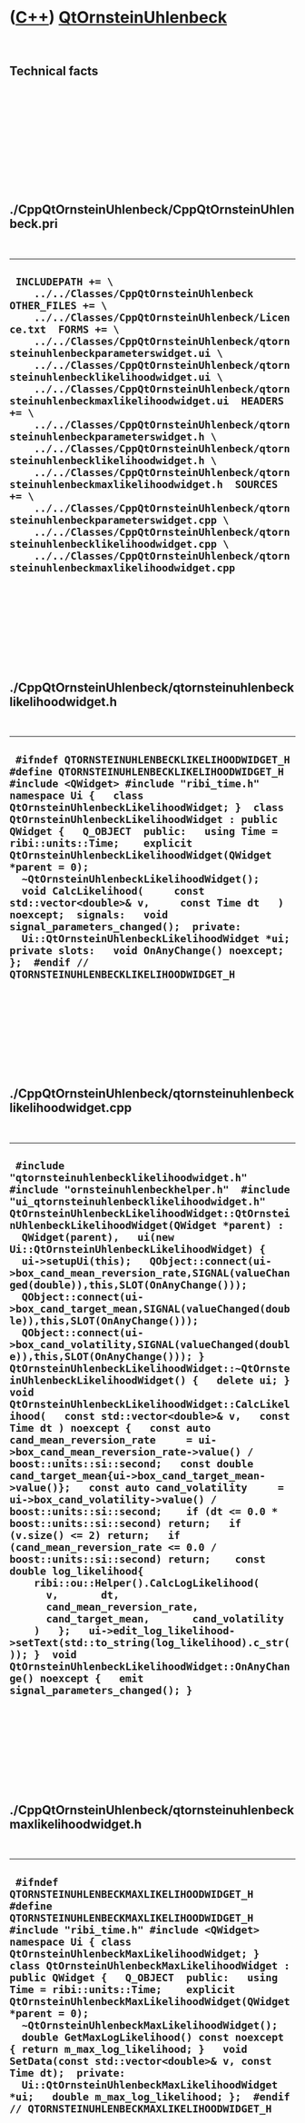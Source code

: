 



 

 

 

 

 

([C++](Cpp.htm)) [QtOrnsteinUhlenbeck](CppQtOrnsteinUhlenbeck.htm)
==================================================================

 

Technical facts
---------------

 

 

 

 

 

 

./CppQtOrnsteinUhlenbeck/CppQtOrnsteinUhlenbeck.pri
---------------------------------------------------

 

  --------------------------------------------------------------------------------------------------------------------------------------------------------------------------------------------------------------------------------------------------------------------------------------------------------------------------------------------------------------------------------------------------------------------------------------------------------------------------------------------------------------------------------------------------------------------------------------------------------------------------------------------------------------------------------------------------------------------------------------------------------------------------------------------------------------------------------------------------------------------------------------------------------------------------------------------------
  ` INCLUDEPATH += \     ../../Classes/CppQtOrnsteinUhlenbeck  OTHER_FILES += \     ../../Classes/CppQtOrnsteinUhlenbeck/Licence.txt  FORMS += \     ../../Classes/CppQtOrnsteinUhlenbeck/qtornsteinuhlenbeckparameterswidget.ui \     ../../Classes/CppQtOrnsteinUhlenbeck/qtornsteinuhlenbecklikelihoodwidget.ui \     ../../Classes/CppQtOrnsteinUhlenbeck/qtornsteinuhlenbeckmaxlikelihoodwidget.ui  HEADERS += \     ../../Classes/CppQtOrnsteinUhlenbeck/qtornsteinuhlenbeckparameterswidget.h \     ../../Classes/CppQtOrnsteinUhlenbeck/qtornsteinuhlenbecklikelihoodwidget.h \     ../../Classes/CppQtOrnsteinUhlenbeck/qtornsteinuhlenbeckmaxlikelihoodwidget.h  SOURCES += \     ../../Classes/CppQtOrnsteinUhlenbeck/qtornsteinuhlenbeckparameterswidget.cpp \     ../../Classes/CppQtOrnsteinUhlenbeck/qtornsteinuhlenbecklikelihoodwidget.cpp \     ../../Classes/CppQtOrnsteinUhlenbeck/qtornsteinuhlenbeckmaxlikelihoodwidget.cpp`
  --------------------------------------------------------------------------------------------------------------------------------------------------------------------------------------------------------------------------------------------------------------------------------------------------------------------------------------------------------------------------------------------------------------------------------------------------------------------------------------------------------------------------------------------------------------------------------------------------------------------------------------------------------------------------------------------------------------------------------------------------------------------------------------------------------------------------------------------------------------------------------------------------------------------------------------------------

 

 

 

 

 

./CppQtOrnsteinUhlenbeck/qtornsteinuhlenbecklikelihoodwidget.h
--------------------------------------------------------------

 

  --------------------------------------------------------------------------------------------------------------------------------------------------------------------------------------------------------------------------------------------------------------------------------------------------------------------------------------------------------------------------------------------------------------------------------------------------------------------------------------------------------------------------------------------------------------------------------------------------------------------------------------------------------------------------------------------------------------------------------------------------
  ` #ifndef QTORNSTEINUHLENBECKLIKELIHOODWIDGET_H #define QTORNSTEINUHLENBECKLIKELIHOODWIDGET_H  #include <QWidget> #include "ribi_time.h"  namespace Ui {   class QtOrnsteinUhlenbeckLikelihoodWidget; }  class QtOrnsteinUhlenbeckLikelihoodWidget : public QWidget {   Q_OBJECT  public:   using Time = ribi::units::Time;    explicit QtOrnsteinUhlenbeckLikelihoodWidget(QWidget *parent = 0);   ~QtOrnsteinUhlenbeckLikelihoodWidget();    void CalcLikelihood(     const std::vector<double>& v,     const Time dt   ) noexcept;  signals:   void signal_parameters_changed();  private:   Ui::QtOrnsteinUhlenbeckLikelihoodWidget *ui;  private slots:   void OnAnyChange() noexcept; };  #endif // QTORNSTEINUHLENBECKLIKELIHOODWIDGET_H`
  --------------------------------------------------------------------------------------------------------------------------------------------------------------------------------------------------------------------------------------------------------------------------------------------------------------------------------------------------------------------------------------------------------------------------------------------------------------------------------------------------------------------------------------------------------------------------------------------------------------------------------------------------------------------------------------------------------------------------------------------------

 

 

 

 

 

./CppQtOrnsteinUhlenbeck/qtornsteinuhlenbecklikelihoodwidget.cpp
----------------------------------------------------------------

 

  ---------------------------------------------------------------------------------------------------------------------------------------------------------------------------------------------------------------------------------------------------------------------------------------------------------------------------------------------------------------------------------------------------------------------------------------------------------------------------------------------------------------------------------------------------------------------------------------------------------------------------------------------------------------------------------------------------------------------------------------------------------------------------------------------------------------------------------------------------------------------------------------------------------------------------------------------------------------------------------------------------------------------------------------------------------------------------------------------------------------------------------------------------------------------------------------------------------------------------------------------------------------------------------------------------------------------------------------------------------------------------------------------------------------------------------------------------------------------------------------------------------------------------------------------------------------------------------------------------------------------------------------------------------------------------------------------------------------------
  ` #include "qtornsteinuhlenbecklikelihoodwidget.h"  #include "ornsteinuhlenbeckhelper.h"  #include "ui_qtornsteinuhlenbecklikelihoodwidget.h"   QtOrnsteinUhlenbeckLikelihoodWidget::QtOrnsteinUhlenbeckLikelihoodWidget(QWidget *parent) :   QWidget(parent),   ui(new Ui::QtOrnsteinUhlenbeckLikelihoodWidget) {   ui->setupUi(this);   QObject::connect(ui->box_cand_mean_reversion_rate,SIGNAL(valueChanged(double)),this,SLOT(OnAnyChange()));   QObject::connect(ui->box_cand_target_mean,SIGNAL(valueChanged(double)),this,SLOT(OnAnyChange()));   QObject::connect(ui->box_cand_volatility,SIGNAL(valueChanged(double)),this,SLOT(OnAnyChange())); }  QtOrnsteinUhlenbeckLikelihoodWidget::~QtOrnsteinUhlenbeckLikelihoodWidget() {   delete ui; }  void QtOrnsteinUhlenbeckLikelihoodWidget::CalcLikelihood(   const std::vector<double>& v,   const Time dt ) noexcept {   const auto cand_mean_reversion_rate     = ui->box_cand_mean_reversion_rate->value() / boost::units::si::second;   const double cand_target_mean{ui->box_cand_target_mean->value()};   const auto cand_volatility     = ui->box_cand_volatility->value() / boost::units::si::second;    if (dt <= 0.0 * boost::units::si::second) return;   if (v.size() <= 2) return;   if (cand_mean_reversion_rate <= 0.0 / boost::units::si::second) return;    const double log_likelihood{     ribi::ou::Helper().CalcLogLikelihood(       v,       dt,       cand_mean_reversion_rate,       cand_target_mean,       cand_volatility     )   };   ui->edit_log_likelihood->setText(std::to_string(log_likelihood).c_str()); }  void QtOrnsteinUhlenbeckLikelihoodWidget::OnAnyChange() noexcept {   emit signal_parameters_changed(); }`
  ---------------------------------------------------------------------------------------------------------------------------------------------------------------------------------------------------------------------------------------------------------------------------------------------------------------------------------------------------------------------------------------------------------------------------------------------------------------------------------------------------------------------------------------------------------------------------------------------------------------------------------------------------------------------------------------------------------------------------------------------------------------------------------------------------------------------------------------------------------------------------------------------------------------------------------------------------------------------------------------------------------------------------------------------------------------------------------------------------------------------------------------------------------------------------------------------------------------------------------------------------------------------------------------------------------------------------------------------------------------------------------------------------------------------------------------------------------------------------------------------------------------------------------------------------------------------------------------------------------------------------------------------------------------------------------------------------------------------

 

 

 

 

 

./CppQtOrnsteinUhlenbeck/qtornsteinuhlenbeckmaxlikelihoodwidget.h
-----------------------------------------------------------------

 

  -------------------------------------------------------------------------------------------------------------------------------------------------------------------------------------------------------------------------------------------------------------------------------------------------------------------------------------------------------------------------------------------------------------------------------------------------------------------------------------------------------------------------------------------------------------------------------------------------------------------------------------------------------------------------------------------------------------------------------------------------------------
  ` #ifndef QTORNSTEINUHLENBECKMAXLIKELIHOODWIDGET_H #define QTORNSTEINUHLENBECKMAXLIKELIHOODWIDGET_H  #include "ribi_time.h" #include <QWidget>  namespace Ui { class QtOrnsteinUhlenbeckMaxLikelihoodWidget; }  class QtOrnsteinUhlenbeckMaxLikelihoodWidget : public QWidget {   Q_OBJECT  public:   using Time = ribi::units::Time;    explicit QtOrnsteinUhlenbeckMaxLikelihoodWidget(QWidget *parent = 0);   ~QtOrnsteinUhlenbeckMaxLikelihoodWidget();    double GetMaxLogLikelihood() const noexcept { return m_max_log_likelihood; }   void SetData(const std::vector<double>& v, const Time dt);  private:   Ui::QtOrnsteinUhlenbeckMaxLikelihoodWidget *ui;   double m_max_log_likelihood; };  #endif // QTORNSTEINUHLENBECKMAXLIKELIHOODWIDGET_H`
  -------------------------------------------------------------------------------------------------------------------------------------------------------------------------------------------------------------------------------------------------------------------------------------------------------------------------------------------------------------------------------------------------------------------------------------------------------------------------------------------------------------------------------------------------------------------------------------------------------------------------------------------------------------------------------------------------------------------------------------------------------------

 

 

 

 

 

./CppQtOrnsteinUhlenbeck/qtornsteinuhlenbeckmaxlikelihoodwidget.cpp
-------------------------------------------------------------------

 

  -----------------------------------------------------------------------------------------------------------------------------------------------------------------------------------------------------------------------------------------------------------------------------------------------------------------------------------------------------------------------------------------------------------------------------------------------------------------------------------------------------------------------------------------------------------------------------------------------------------------------------------------------------------------------------------------------------------------------------------------------------------------------------------------------------------------------------------------------------------------------------------------------------------------------------------------------------------------------------------------------------------------------------------------------------------------------------------------------------------------------------------------------------------------------------------------------------------------------------------------------------------------------------------------------------------------------------------------------------
  ` #include "qtornsteinuhlenbeckmaxlikelihoodwidget.h"  #include "ornsteinuhlenbeckhelper.h"  #include "ui_qtornsteinuhlenbeckmaxlikelihoodwidget.h"  QtOrnsteinUhlenbeckMaxLikelihoodWidget::QtOrnsteinUhlenbeckMaxLikelihoodWidget(QWidget *parent) :   QWidget(parent),   ui(new Ui::QtOrnsteinUhlenbeckMaxLikelihoodWidget),   m_max_log_likelihood{0.0} {   ui->setupUi(this); }  QtOrnsteinUhlenbeckMaxLikelihoodWidget::~QtOrnsteinUhlenbeckMaxLikelihoodWidget() {   delete ui; }  void QtOrnsteinUhlenbeckMaxLikelihoodWidget::SetData(   const std::vector<double>& v,   const Time dt ) {   auto mean_reversion_rate_hat = 0.0 / boost::units::si::second;   double target_mean_hat = 0.0;   auto volatility_hat = 0.0 / boost::units::si::second;   ribi::ou::Helper().CalcMaxLikelihood(v,dt,mean_reversion_rate_hat,target_mean_hat,volatility_hat);   ui->edit_lambda_hat->setText(std::to_string(mean_reversion_rate_hat.value()).c_str());   ui->edit_mu_hat->setText(std::to_string(target_mean_hat).c_str());   ui->edit_sigma_hat->setText(std::to_string(volatility_hat.value()).c_str());   m_max_log_likelihood     = ribi::ou::Helper().CalcLogLikelihood(       v,dt,mean_reversion_rate_hat,target_mean_hat,volatility_hat     );   ui->edit_max_log_likelihood->setText(std::to_string(m_max_log_likelihood).c_str()); }`
  -----------------------------------------------------------------------------------------------------------------------------------------------------------------------------------------------------------------------------------------------------------------------------------------------------------------------------------------------------------------------------------------------------------------------------------------------------------------------------------------------------------------------------------------------------------------------------------------------------------------------------------------------------------------------------------------------------------------------------------------------------------------------------------------------------------------------------------------------------------------------------------------------------------------------------------------------------------------------------------------------------------------------------------------------------------------------------------------------------------------------------------------------------------------------------------------------------------------------------------------------------------------------------------------------------------------------------------------------------

 

 

 

 

 

./CppQtOrnsteinUhlenbeck/qtornsteinuhlenbeckparameterswidget.h
--------------------------------------------------------------

 

  ----------------------------------------------------------------------------------------------------------------------------------------------------------------------------------------------------------------------------------------------------------------------------------------------------------------------------------------------------------------------------------------------------------------------------------------------------------------------------------------------------------------------------------------------------------------------------------------------------------------------------------------------------------------------------------------------------------------------------------------------------------------------------------------------------------------------------------------------------------------------------------------------------------------------------------------------------------------------------------------------------------------------------------------------------------------------------------------------------------
  ` #ifndef QTORNSTEINUHLENBECKPARAMETERSWIDGET_H #define QTORNSTEINUHLENBECKPARAMETERSWIDGET_H  #include "rate.h" #include "ribi_time.h" #include <QWidget>  namespace Ui { class QtOrnsteinUhlenbeckParametersWidget; }  class QtOrnsteinUhlenbeckParametersWidget : public QWidget {   Q_OBJECT  public:   using Rate = ribi::units::Rate;   using Time = ribi::units::Time;    explicit QtOrnsteinUhlenbeckParametersWidget(QWidget *parent = 0);   ~QtOrnsteinUhlenbeckParametersWidget();    double GetInitValue() const noexcept;   Time GetTimestep() const noexcept;   Time GetEndTime() const noexcept;    ///mean reversion rate: theta on Wikipedia, lambda by van den Berg   Rate GetMeanReversionRate() const noexcept;    ///Target mean: mu   double GetTargetMean() const noexcept;    ///noise: sigma   Rate GetVolatility() const noexcept;    int GetSeed() const noexcept;  signals:   void signal_parameters_changed();  private:   Ui::QtOrnsteinUhlenbeckParametersWidget *ui;  private slots:   void OnAnyChange() noexcept; };  #endif // QTORNSTEINUHLENBECKPARAMETERSWIDGET_H`
  ----------------------------------------------------------------------------------------------------------------------------------------------------------------------------------------------------------------------------------------------------------------------------------------------------------------------------------------------------------------------------------------------------------------------------------------------------------------------------------------------------------------------------------------------------------------------------------------------------------------------------------------------------------------------------------------------------------------------------------------------------------------------------------------------------------------------------------------------------------------------------------------------------------------------------------------------------------------------------------------------------------------------------------------------------------------------------------------------------------

 

 

 

 

 

./CppQtOrnsteinUhlenbeck/qtornsteinuhlenbeckparameterswidget.cpp
----------------------------------------------------------------

 

  ---------------------------------------------------------------------------------------------------------------------------------------------------------------------------------------------------------------------------------------------------------------------------------------------------------------------------------------------------------------------------------------------------------------------------------------------------------------------------------------------------------------------------------------------------------------------------------------------------------------------------------------------------------------------------------------------------------------------------------------------------------------------------------------------------------------------------------------------------------------------------------------------------------------------------------------------------------------------------------------------------------------------------------------------------------------------------------------------------------------------------------------------------------------------------------------------------------------------------------------------------------------------------------------------------------------------------------------------------------------------------------------------------------------------------------------------------------------------------------------------------------------------------------------------------------------------------------------------------------------------------------------------------------------------------------------------------------------------------------------------------------------------------------------------------------------------------------------------------------------------------------------------------------------------------------------------------------------------------------------------------------------------------------------------------------------------------------------------------------------------------------------------------------------------------------------------------------------------------------------------------------------------------------------------------------------------
  ` #include "qtornsteinuhlenbeckparameterswidget.h"  #include "ornsteinuhlenbeck.h"  #include "ui_qtornsteinuhlenbeckparameterswidget.h"  QtOrnsteinUhlenbeckParametersWidget::QtOrnsteinUhlenbeckParametersWidget(QWidget *parent) :   QWidget(parent),   ui(new Ui::QtOrnsteinUhlenbeckParametersWidget) {   ui->setupUi(this);    QObject::connect(ui->box_dt,SIGNAL(valueChanged(double)),this,SLOT(OnAnyChange()));   QObject::connect(ui->box_init_x,SIGNAL(valueChanged(double)),this,SLOT(OnAnyChange()));   QObject::connect(ui->box_t_end,SIGNAL(valueChanged(double)),this,SLOT(OnAnyChange()));   QObject::connect(ui->box_mean_reversion_rate,SIGNAL(valueChanged(double)),this,SLOT(OnAnyChange()));   QObject::connect(ui->box_target_mean,SIGNAL(valueChanged(double)),this,SLOT(OnAnyChange()));   QObject::connect(ui->box_volatility,SIGNAL(valueChanged(double)),this,SLOT(OnAnyChange()));   QObject::connect(ui->box_seed,SIGNAL(valueChanged(int)),this,SLOT(OnAnyChange())); }  QtOrnsteinUhlenbeckParametersWidget::~QtOrnsteinUhlenbeckParametersWidget() {   delete ui; }  double QtOrnsteinUhlenbeckParametersWidget::GetInitValue() const noexcept {   return ui->box_init_x->value(); }  QtOrnsteinUhlenbeckParametersWidget::Time   QtOrnsteinUhlenbeckParametersWidget::GetTimestep() const noexcept {   return ui->box_dt->value() * boost::units::si::second; }  QtOrnsteinUhlenbeckParametersWidget::Time   QtOrnsteinUhlenbeckParametersWidget::GetEndTime() const noexcept {   return ui->box_t_end->value() * boost::units::si::second; }  QtOrnsteinUhlenbeckParametersWidget::Rate   QtOrnsteinUhlenbeckParametersWidget::GetMeanReversionRate() const noexcept {   return ui->box_mean_reversion_rate->value() / boost::units::si::second; }  double QtOrnsteinUhlenbeckParametersWidget::GetTargetMean() const noexcept {   return ui->box_target_mean->value(); }  QtOrnsteinUhlenbeckParametersWidget::Rate   QtOrnsteinUhlenbeckParametersWidget::GetVolatility() const noexcept {   return ui->box_volatility->value() / boost::units::si::second; }  int QtOrnsteinUhlenbeckParametersWidget::GetSeed() const noexcept {   return ui->box_seed->value(); }  void QtOrnsteinUhlenbeckParametersWidget::OnAnyChange() noexcept {   emit signal_parameters_changed(); }`
  ---------------------------------------------------------------------------------------------------------------------------------------------------------------------------------------------------------------------------------------------------------------------------------------------------------------------------------------------------------------------------------------------------------------------------------------------------------------------------------------------------------------------------------------------------------------------------------------------------------------------------------------------------------------------------------------------------------------------------------------------------------------------------------------------------------------------------------------------------------------------------------------------------------------------------------------------------------------------------------------------------------------------------------------------------------------------------------------------------------------------------------------------------------------------------------------------------------------------------------------------------------------------------------------------------------------------------------------------------------------------------------------------------------------------------------------------------------------------------------------------------------------------------------------------------------------------------------------------------------------------------------------------------------------------------------------------------------------------------------------------------------------------------------------------------------------------------------------------------------------------------------------------------------------------------------------------------------------------------------------------------------------------------------------------------------------------------------------------------------------------------------------------------------------------------------------------------------------------------------------------------------------------------------------------------------------------

 

 

 

 

 





 




This page has been created by the [tool](Tools.htm)
[CodeToHtml](ToolCodeToHtml.htm)
